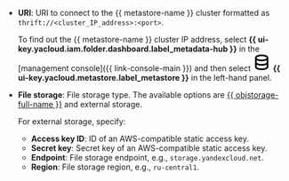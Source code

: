   * **URI**: URI to connect to the {{ metastore-name }} cluster formatted as `thrift://<cluster_IP_address>:<port>`.

    To find out the {{ metastore-name }} cluster IP address, select **{{ ui-key.yacloud.iam.folder.dashboard.label_metadata-hub }}** in the [management console]({{ link-console-main }}) and then select ![image](../../_assets/console-icons/database.svg) **{{ ui-key.yacloud.metastore.label_metastore }}** in the left-hand panel.

  * **File storage**: File storage type. The available options are [{{ objstorage-full-name }}](../../storage/quickstart/index.md) and external storage.

    For external storage, specify:

      * **Access key ID**: ID of an AWS-compatible static access key.
      * **Secret key**: Secret key of an AWS-compatible static access key.
      * **Endpoint**: File storage endpoint, e.g., `storage.yandexcloud.net`.
      * **Region**: File storage region, e.g., `ru-central1`.